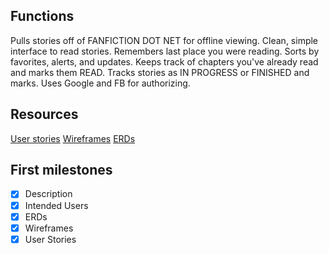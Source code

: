 ## Functions
Pulls stories off of FANFICTION DOT NET for offline viewing.  Clean, simple interface to read stories.  Remembers last place you were reading.  Sorts by favorites, alerts, and updates.  Keeps track of chapters you've already read and marks them READ.  Tracks stories as IN PROGRESS or FINISHED and marks.  Uses Google and FB for authorizing.

## Resources

[User stories](docs/user-stories.md)
[Wireframes](docs/wireframe.png)
[ERDs](erd.png)

## First milestones
* [x] Description
* [x] Intended Users
* [x] ERDs
* [x] Wireframes
* [x] User Stories
